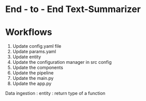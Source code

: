 # End - to - End Text-Summarizer


# Workflows
1. Update config.yaml file
2. Update params.yaml
3. Update entity
4. Update the configuration manager in src config
5. Update the components
6. Update the pipeline
7. Update the main.py
8. Update the app.py

Data ingestion : 
entity : return type of a function 
